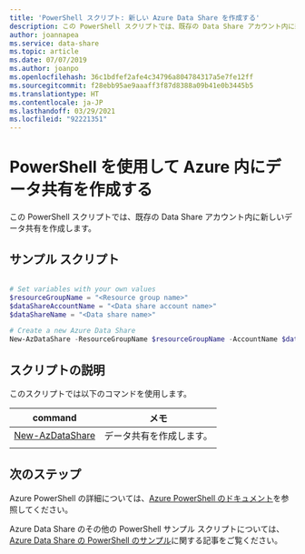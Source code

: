 ```yaml
---
title: 'PowerShell スクリプト: 新しい Azure Data Share を作成する'
description: この PowerShell スクリプトでは、既存の Data Share アカウント内に新しいデータ共有を作成します。
author: joannapea
ms.service: data-share
ms.topic: article
ms.date: 07/07/2019
ms.author: joanpo
ms.openlocfilehash: 36c1bdfef2afe4c34796a804784317a5e7fe12ff
ms.sourcegitcommit: f28ebb95ae9aaaff3f87d8388a09b41e0b3445b5
ms.translationtype: HT
ms.contentlocale: ja-JP
ms.lasthandoff: 03/29/2021
ms.locfileid: "92221351"
---
```

# <a name="use-powershell-to-create-a-data-share-in-azure"></a>PowerShell を使用して Azure 内にデータ共有を作成する

この PowerShell スクリプトでは、既存の Data Share アカウント内に新しいデータ共有を作成します。

## <a name="sample-script"></a>サンプル スクリプト

```powershell

# Set variables with your own values
$resourceGroupName = "<Resource group name>"
$dataShareAccountName = "<Data share account name>"
$dataShareName = "<Data share name>"

# Create a new Azure Data Share
New-AzDataShare -ResourceGroupName $resourceGroupName -AccountName $dataShareAccountName -Name $dataShareName

```


## <a name="script-explanation"></a>スクリプトの説明

このスクリプトでは以下のコマンドを使用します。 

| command | メモ |
|---|---|
| [New-AzDataShare](/powershell/module/az.datashare/new-azdatashare) | データ共有を作成します。 |
|||

## <a name="next-steps"></a>次のステップ

Azure PowerShell の詳細については、[Azure PowerShell のドキュメント](/powershell/)を参照してください。

Azure Data Share のその他の PowerShell サンプル スクリプトについては、[Azure Data Share の PowerShell のサンプル](../../samples-powershell.md)に関する記事をご覧ください。
